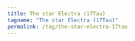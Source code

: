 ```yaml
---
title: The star Electra (17Tau)
tagname: "The star Electra (17Tau)"
permalink: /tag/the-star-electra-17tau
---
```

